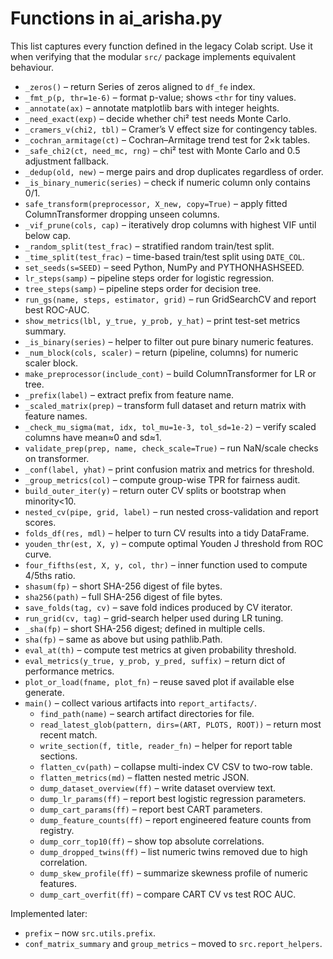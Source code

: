 # Functions in ai_arisha.py

This list captures every function defined in the legacy Colab script. Use it
when verifying that the modular `src/` package implements equivalent behaviour.

- `_zeros()` – return Series of zeros aligned to `df_fe` index.
- `_fmt_p(p, thr=1e-6)` – format p-value; shows `<thr` for tiny values.
- `_annotate(ax)` – annotate matplotlib bars with integer heights.
- `_need_exact(exp)` – decide whether chi² test needs Monte Carlo.
- `_cramers_v(chi2, tbl)` – Cramer’s V effect size for contingency tables.
- `_cochran_armitage(ct)` – Cochran–Armitage trend test for 2×k tables.
- `_safe_chi2(ct, need_mc, rng)` – chi² test with Monte Carlo and 0.5
adjustment fallback.
- `_dedup(old, new)` – merge pairs and drop duplicates regardless of order.
- `_is_binary_numeric(series)` – check if numeric column only contains 0/1.
- `safe_transform(preprocessor, X_new, copy=True)` – apply fitted
ColumnTransformer dropping unseen columns.
- `_vif_prune(cols, cap)` – iteratively drop columns with highest VIF until
below cap.
- `_random_split(test_frac)` – stratified random train/test split.
- `_time_split(test_frac)` – time-based train/test split using `DATE_COL`.
- `set_seeds(s=SEED)` – seed Python, NumPy and PYTHONHASHSEED.
- `lr_steps(samp)` – pipeline steps order for logistic regression.
- `tree_steps(samp)` – pipeline steps order for decision tree.
- `run_gs(name, steps, estimator, grid)` – run GridSearchCV and report best
ROC-AUC.
- `show_metrics(lbl, y_true, y_prob, y_hat)` – print test-set metrics summary.
- `_is_binary(series)` – helper to filter out pure binary numeric features.
- `_num_block(cols, scaler)` – return (pipeline, columns) for numeric scaler
block.
- `make_preprocessor(include_cont)` – build ColumnTransformer for LR or tree.
- `_prefix(label)` – extract prefix from feature name.
- `_scaled_matrix(prep)` – transform full dataset and return matrix with
feature names.
- `_check_mu_sigma(mat, idx, tol_mu=1e-3, tol_sd=1e-2)` – verify scaled
columns have mean≈0 and sd≈1.
- `validate_prep(prep, name, check_scale=True)` – run NaN/scale checks on
transformer.
- `_conf(label, yhat)` – print confusion matrix and metrics for threshold.
- `_group_metrics(col)` – compute group-wise TPR for fairness audit.
- `build_outer_iter(y)` – return outer CV splits or bootstrap when
minority<10.
- `nested_cv(pipe, grid, label)` – run nested cross-validation and report
scores.
- `folds_df(res, mdl)` – helper to turn CV results into a tidy DataFrame.
- `youden_thr(est, X, y)` – compute optimal Youden J threshold from ROC curve.
- `four_fifths(est, X, y, col, thr)` – inner function used to compute 4/5ths
ratio.
- `shasum(fp)` – short SHA-256 digest of file bytes.
- `sha256(path)` – full SHA-256 digest of file bytes.
- `save_folds(tag, cv)` – save fold indices produced by CV iterator.
- `run_grid(cv, tag)` – grid-search helper used during LR tuning.
- `_sha(fp)` – short SHA-256 digest; defined in multiple cells.
- `sha(fp)` – same as above but using pathlib.Path.
- `eval_at(th)` – compute test metrics at given probability threshold.
- `eval_metrics(y_true, y_prob, y_pred, suffix)` – return dict of performance
metrics.
- `plot_or_load(fname, plot_fn)` – reuse saved plot if available else
generate.
- `main()` – collect various artifacts into `report_artifacts/`.
  - `find_path(name)` – search artifact directories for file.
  - `read_latest_glob(pattern, dirs=(ART, PLOTS, ROOT))` – return most recent
match.
  - `write_section(f, title, reader_fn)` – helper for report table sections.
  - `flatten_cv(path)` – collapse multi-index CV CSV to two-row table.
  - `flatten_metrics(md)` – flatten nested metric JSON.
  - `dump_dataset_overview(ff)` – write dataset overview text.
  - `dump_lr_params(ff)` – report best logistic regression parameters.
  - `dump_cart_params(ff)` – report best CART parameters.
  - `dump_feature_counts(ff)` – report engineered feature counts from
registry.
  - `dump_corr_top10(ff)` – show top absolute correlations.
  - `dump_dropped_twins(ff)` – list numeric twins removed due to high
  correlation.
  - `dump_skew_profile(ff)` – summarize skewness profile of numeric features.
  - `dump_cart_overfit(ff)` – compare CART CV vs test ROC AUC.

Implemented later:

- `prefix` – now `src.utils.prefix`.
- `conf_matrix_summary` and `group_metrics` – moved to `src.report_helpers`.
